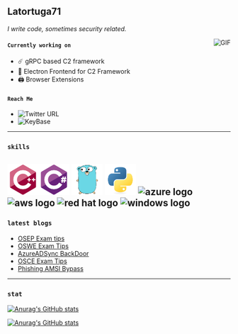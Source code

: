 ## Latortuga71
<p>
  <em>
    I write code, sometimes security related.</b>
  </em>
</p>
 <img align="right" alt="GIF" src="https://64.media.tumblr.com/tumblr_m1mfj6gCO81qjj1zvo1_500.gifv" />
 <!-- https://media4.giphy.com/media/ixmzSYVKYrHgc/giphy.gif?cid=ecf05e4790jme06l8obzh9554c1srcncdz6rjef92l50uo6g&rid=giphy.gif&ct=g -->
<!-- ### <img src="https://64.media.tumblr.com/tumblr_m1mfj6gCO81qjj1zvo1_500.gifv" width="400px"> spike ramen --> 
<!-- ### <img src="https://64.media.tumblr.com/a82ec3e05319b1e6841f30f22256bd8b/tumblr_mw2dvqJNjs1r07tfbo1_250.gifv" width="300px"> -->
<!-- ### <img src="https://64.media.tumblr.com/c47c6ca9e3bb90edb24182c5b77ad6b9/tumblr_mlf59n1q121roi27ho1_400.gifv" width="400px"> -->
<!-- ### <img src="https://64.media.tumblr.com/e7c826f9355e2dc3b14c89b92efd320b/tumblr_n7r5qpSVAE1sybqm2o5_400.gifv" width="400px"> -->
<!-- ### <img src="https://64.media.tumblr.com/925d019184ee5d0cc7839b63f346b98f/tumblr_n7r5qpSVAE1sybqm2o9_400.gifv" width="300px">  flcl atomsk-->

#### `Currently working on`
 * ☄️ gRPC based C2 framework 
 * 🦡 Electron Frontend for C2 Framework
 *  🖨️ Browser Extensions 
 
#### `Reach Me`
 * ![Twitter URL](https://img.shields.io/twitter/url?label=latortuga71&style=social&url=https%3A%2F%2Ftwitter.com%2Flatortuga71)
 * ![KeyBase](https://img.shields.io/keybase/pgp/latortuga71?label=Keybase%20PGP&style=social)
 
---
### `skills`

<img src="https://github.com/devicons/devicon/blob/master/icons/cplusplus/cplusplus-original.svg" alt="cpp logo" width="70" height="70"><img src="https://github.com/devicons/devicon/blob/master/icons/csharp/csharp-original.svg" alt="csharp logo" width="70" height="70"> <img src="https://github.com/devicons/devicon/blob/master/icons/go/go-original.svg" alt="go logo" width="70" height="70"> <img src="https://github.com/devicons/devicon/blob/master/icons/python/python-original.svg" alt="python logo" width="70" height="70"> <img src="https://cdn.worldvectorlogo.com/logos/azure-1.svg" alt="azure logo" width="70" height="70"> <img src="https://cdn.worldvectorlogo.com/logos/aws-2.svg" alt="aws logo" width="50" height="70"> <img src="https://cdn.worldvectorlogo.com/logos/red-hat.svg" alt="red hat logo" width="70" height="70"> <img src="https://cdn.worldvectorlogo.com/logos/microsoft-windows-22.svg" alt="windows logo" width="70" height="70"> 
---

### `latest blogs`

<!-- BLOG-POST-LIST:START -->
- [OSEP Exam tips](https://christopherja.rocks/posts/2021/04/osep-exam-tips/)
- [OSWE Exam Tips](https://christopherja.rocks/posts/2020/12/oswe-exam-tips/)
- [AzureADSync BackDoor](https://christopherja.rocks/posts/2020/05/azureadsync-backdoor/)
- [OSCE Exam Tips](https://christopherja.rocks/posts/2020/04/osce-exam-tips/)
- [Phishing AMSI Bypass](https://christopherja.rocks/posts/2020/02/phishing-amsi-bypass/)
<!-- BLOG-POST-LIST:END -->


---
### `stat`

[![Anurag's GitHub stats](https://github-readme-stats.vercel.app/api?username=latortuga71&count_private=true&show_icons=true&theme=radical)](https://github.com/anuraghazra/github-readme-stats)

[![Anurag's GitHub stats](https://github-readme-stats.vercel.app/api/top-langs/?username=latortuga71&show_icons=true&theme=radical&exclude_repo=TortugaToolKit&layout=compact&hide=HTML&langs_count=6)](https://github.com/anuraghazra/github-readme-stats)

<!--
**latortuga71/latortuga71** is a ✨ _special_ ✨ repository because its `README.md` (this file) appears on your GitHub profile.

![Twitter URL](https://img.shields.io/twitter/url?label=Follow%20me&style=social&url=https%3A%2F%2Ftwitter.com%2Flatortuga71) 


Here are some ideas to get you started:

- 🔭 I’m currently working on ...
- 🌱 I’m currently learning ...
- 👯 I’m looking to collaborate on ...
- 🤔 I’m looking for help with ...
- 💬 Ask me about ...
- 📫 How to reach me: ...
- 😄 Pronouns: ...
- ⚡ Fun fact: ...
-->

